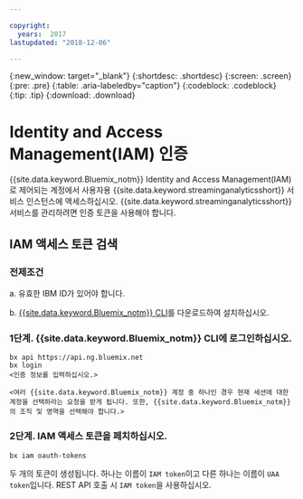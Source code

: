 ```yaml
---

copyright:
  years:  2017
lastupdated: "2018-12-06"

---
```


{:new_window: target="_blank"}
{:shortdesc: .shortdesc}
{:screen: .screen}
{:pre: .pre}
{:table: .aria-labeledby="caption"}
{:codeblock: .codeblock}
{:tip: .tip}
{:download: .download}


# Identity and Access Management(IAM) 인증

{{site.data.keyword.Bluemix_notm}} Identity and Access Management(IAM)로 제어되는 계정에서 사용자용 {{site.data.keyword.streaminganalyticsshort}} 서비스 인스턴스에 액세스하십시오. {{site.data.keyword.streaminganalyticsshort}} 서비스를 관리하려면 인증 토큰을 사용해야 합니다.

## IAM 액세스 토큰 검색

### 전제조건

a. 유효한 IBM ID가 있어야 합니다.

b. [{{site.data.keyword.Bluemix_notm}} CLI](https://{DomainName}/docs/cli/reference/bluemix_cli/get_started.html#getting-started)를 다운로드하여 설치하십시오.

### 1단계. {{site.data.keyword.Bluemix_notm}} CLI에 로그인하십시오.

```
bx api https://api.ng.bluemix.net
bx login
<인증 정보를 입력하십시오.>

<여러 {{site.data.keyword.Bluemix_notm}} 계정 중 하나인 경우 현재 세션에 대한 계정을 선택하라는 요청을 받게 됩니다. 또한, {{site.data.keyword.Bluemix_notm}}의 조직 및 영역을 선택해야 합니다.>
```

### 2단계. IAM 액세스 토큰을 페치하십시오.

```
bx iam oauth-tokens
```

두 개의 토큰이 생성됩니다. 하나는 이름이 `IAM token`이고 다른 하나는 이름이 `UAA token`입니다. REST API 호출 시 `IAM token`을 사용하십시오.
